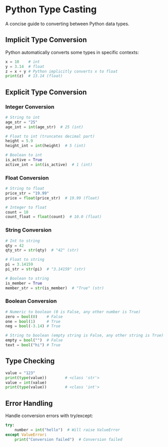 # Python Type Casting

A concise guide to converting between Python data types.

## Implicit Type Conversion

Python automatically converts some types in specific contexts:

```python
x = 10    # int
y = 3.14  # float
z = x + y # Python implicitly converts x to float
print(z)  # 13.14 (float)
```

## Explicit Type Conversion

### Integer Conversion
```python
# String to int
age_str = "25"
age_int = int(age_str)  # 25 (int)

# Float to int (truncates decimal part)
height = 5.9
height_int = int(height)  # 5 (int)

# Boolean to int
is_active = True
active_int = int(is_active)  # 1 (int)
```

### Float Conversion
```python
# String to float
price_str = "19.99"
price = float(price_str)  # 19.99 (float)

# Integer to float
count = 10
count_float = float(count)  # 10.0 (float)
```

### String Conversion
```python
# Int to string
qty = 42
qty_str = str(qty)  # "42" (str)

# Float to string
pi = 3.14159
pi_str = str(pi)  # "3.14159" (str)

# Boolean to string
is_member = True
member_str = str(is_member)  # "True" (str)
```

### Boolean Conversion
```python
# Numeric to boolean (0 is False, any other number is True)
zero = bool(0)    # False
one = bool(1)     # True
neg = bool(-3.14) # True

# String to boolean (empty string is False, any other string is True)
empty = bool("")  # False
text = bool("hi") # True
```

## Type Checking
```python
value = "123"
print(type(value))        # <class 'str'>
value = int(value)
print(type(value))        # <class 'int'>
```

## Error Handling

Handle conversion errors with try/except:
```python
try:
    number = int("hello")  # Will raise ValueError
except ValueError:
    print("Conversion failed")  # Conversion failed
```